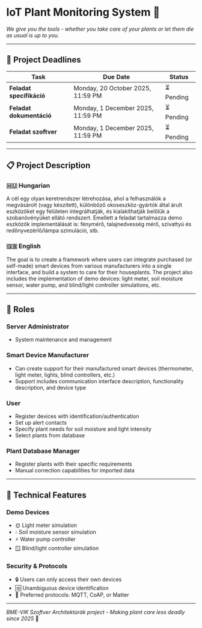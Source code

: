 # IoT Plant Monitoring System 🌱

*We give you the tools - whether you take care of your plants or let them die as usual is up to you.*

---

## 📅 Project Deadlines

| Task | Due Date | Status |
|------|-----------|---------|
| **Feladat specifikáció** | Monday, 20 October 2025, 11:59 PM | ⏳ Pending |
| **Feladat dokumentáció** | Monday, 1 December 2025, 11:59 PM | ⏳ Pending |
| **Feladat szoftver** | Monday, 1 December 2025, 11:59 PM | ⏳ Pending |

---

## 📋 Project Description

### 🇭🇺 Hungarian
A cél egy olyan keretrendszer létrehozása, ahol a felhasználók a megvásárolt (vagy készített), különböző okoseszköz-gyártók által árult eszközöket egy felületen integrálhatják, és kialakíthatják belőlük a szobanövényüket ellátó rendszert. Emellett a feladat tartalmazza demo eszközök implementálását is: fénymérő, talajnedvesség mérő, szivattyú és redőnyvezérlő/lámpa szimuláció, stb.

### 🇬🇧 English
The goal is to create a framework where users can integrate purchased (or self-made) smart devices from various manufacturers into a single interface, and build a system to care for their houseplants. The project also includes the implementation of demo devices: light meter, soil moisture sensor, water pump, and blind/light controller simulations, etc.

---

## 👥 Roles

### **Server Administrator**
- System maintenance and management

### **Smart Device Manufacturer** 
- Can create support for their manufactured smart devices (thermometer, light meter, lights, blind controllers, etc.)
- Support includes communication interface description, functionality description, and device type

### **User**
- Register devices with identification/authentication
- Set up alert contacts  
- Specify plant needs for soil moisture and light intensity
- Select plants from database

### **Plant Database Manager**
- Register plants with their specific requirements
- Manual correction capabilities for imported data

---

## 🔧 Technical Features

### **Demo Devices**
- 🌞 Light meter simulation
- 💧 Soil moisture sensor simulation
- ⚡ Water pump controller  
- 🪟 Blind/light controller simulation

### **Security & Protocols**
- 🔒 Users can only access their own devices
- 🆔 Unambiguous device identification
- 📡 Preferred protocols: MQTT, CoAP, or Matter

---

*BME-VIK Szoftver Architektúrák project - Making plant care less deadly since 2025* 🚀
